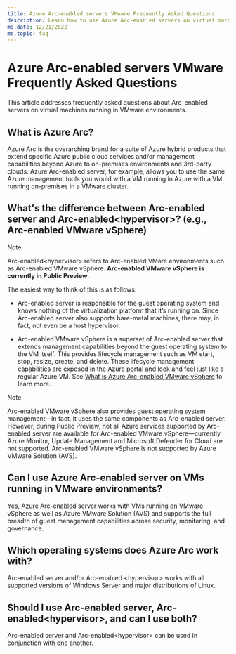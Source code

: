 ```yaml
---
title: Azure Arc-enabled servers VMware Frequently Asked Questions
description: Learn how to use Azure Arc-enabled servers on virtual machines running in VMware environments.
ms.date: 12/21/2022
ms.topic: faq
---
```


# Azure Arc-enabled servers VMware Frequently Asked Questions

This article addresses frequently asked questions about Arc-enabled servers on virtual machines running in VMware environments.

## What is Azure Arc?

Azure Arc is the overarching brand for a suite of Azure hybrid products that extend specific Azure public cloud services and/or management capabilities beyond Azure to on-premises environments and 3rd-party clouds. Azure Arc-enabled server, for example, allows you to use the same Azure management tools you would with a VM running in Azure with a VM running on-premises in a VMware cluster.

## What's the difference between Arc-enabled server and Arc-enabled\<hypervisor\>? (e.g., Arc-enabled VMware vSphere)

> [!NOTE]
> Arc-enabled\<hypervisor\> refers to Arc-enabled VMare environments such as Arc-enabled VMware vSphere. **Arc-enabled VMware vSphere is currently in Public Preview**.

The easiest way to think of this is as follows:

- Arc-enabled server is responsible for the guest operating system and knows nothing of the virtualization platform that it’s running on. Since Arc-enabled server also supports bare-metal machines, there may, in fact, not even be a host hypervisor. 

- Arc-enabled VMware vSphere is a superset of Arc-enabled server that extends management capabilities beyond the guest operating system to the VM itself. This provides lifecycle management such as VM start, stop, resize, create, and delete. These lifecycle management capabilities are exposed in the Azure portal and look and feel just like a regular Azure VM. See [What is Azure Arc-enabled VMware vSphere](/azure/azure-arc/vmware-vsphere/overview.md) to learn more.  

> [!NOTE]
> Arc-enabled VMware vSphere also provides guest operating system management—in fact, it uses the same components as Arc-enabled server. However, during Public Preview, not all Azure services supported by Arc-enabled server are available for Arc-enabled VMware vSphere—currently Azure Monitor, Update Management and Microsoft Defender for Cloud are not supported. Arc-enabled VMware vSphere is not supported by Azure VMware Solution (AVS). 
> 

## Can I use Azure Arc-enabled server on VMs running in VMware environments?

Yes, Azure Arc-enabled server works with VMs running on VMware vSphere as well as Azure VMware Solution (AVS) and supports the full breadth of guest management capabilities across security, monitoring, and governance.  

## Which operating systems does Azure Arc work with?

Arc-enabled server and/or Arc-enabled \<hypervisor\> works with all supported versions of Windows Server and major distributions of Linux.

<!--To address this question properly, we need to specify which Arc service the question applies to. Let’s assume the question applies to Arc-enabled server and/or Arc-enabled \<hypervisor\>: it works with all supported versions of Windows Server and major distributions of Linux. -->

## Should I use Arc-enabled server, Arc-enabled\<hypervisor\>, and can I use both?

Arc-enabled server and Arc-enabled\<hypervisor\> can be used in conjunction with one another.


